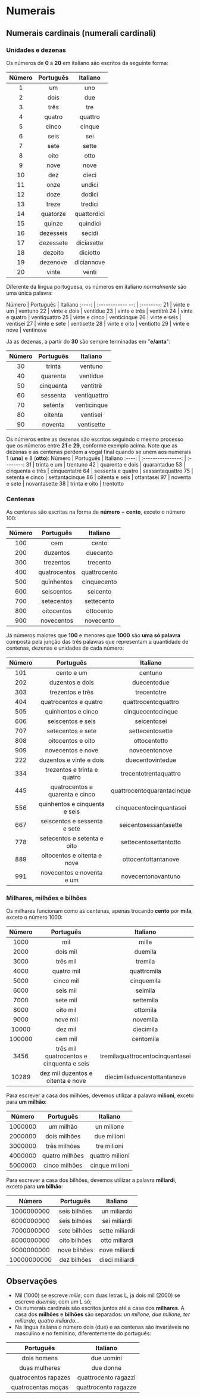 # Numerais
## Numerais cardinais (numerali cardinali)
### Unidades e dezenas

Os números de **0** a **20** em italiano são escritos da seguinte forma:

Número | Português | Italiano
:----: | :-------: | :--------:
1      | um        | uno
2      | dois      | due
3      | três      | tre
4      | quatro    | quattro
5      | cinco     | cinque
6      | seis      | sei
7      | sete      | sette
8      | oito      | otto
9      | nove      | nove
10     | dez       | dieci
11     | onze      | undici
12     | doze      | dodici
13     | treze     | tredici
14     | quatorze  | quattordici
15     | quinze    | quindici
16     | dezesseis | secidi
17     | dezessete | diciasette
18     | dezoito   | diciotto
19     | dezenove  | diciannove
20     | vinte     | venti

Diferente da língua portuguesa, os números em italiano _normalmente_ são uma única palavra:

Número | Português         | Italiano
:----: | :------------ --: | :--------:
21     | vinte e um        | ventuno
22     | vinte e dois      | ventidue
23     | vinte e três      | ventitrè
24     | vinte e quatro    | ventiquattro
25     | vinte e cinco     | venticinque
26     | vinte e seis      | ventisei
27     | vinte e sete      | ventisette
28     | vinte e oito      | ventiotto
29     | vinte e nove      | ventinove

Já as dezenas, a partir do **30** são sempre terminadas em "**e/anta**":

Número | Português   | Italiano
:----: | :---------: | :--------:
30     | trinta      | ventuno
40     | quarenta    | ventidue
50     | cinquenta   | ventitrè
60     | sessenta    | ventiquattro
70     | setenta     | venticinque
80     | oitenta     | ventisei
90     | noventa     | ventisette

Os números entre as dezenas são escritos seguindo o mesmo processo que os números entre **21** e **29**, conforme exemplo acima. Note que as dezenas e as centenas perdem a vogal final quando se unem aos numerais 1 (**uno**) e 8 (**otto**):
Número | Português          | Italiano
:----: | :----------------: | :--------:
31     | trinta e um        | trentuno
42     | quarenta e dois    | quarantadue
53     | cinquenta e três   | cinquentatré
64     | sessenta e quatro  | sessantaquattro
75     | setenta e cinco    | settantacinque
86     | oitenta e seis     | ottantasei
97     | noventa e sete     | novantasette
38     | trinta e oito      | trentotto

### Centenas
As centenas são escritas na forma de **número** + **cento**, exceto o número 100:

Número  | Português     | Italiano
:-----: | :-----------: | :--------:
100     | cem           | cento
200     | duzentos      | duecento
300     | trezentos     | trecento
400     | quatrocentos  | quattrocento
500     | quinhentos    | cinquecento
600     | seiscentos    | seicento
700     | setecentos    | settecento
800     | oitocentos    | ottocento
900     | novecentos    | novecento

Já números maiores que **100** e menores que **1000** são **uma só palavra** composta pela junção das três palavras que representam a quantidade de centenas, dezenas e unidades de cada número:

Número  | Português                       | Italiano
:-----: | :-----------------------------: | :--------:
101     | cento e um                      | centuno
202     | duzentos e dois                 | duecentodue
303     | trezentos e três                | trecentotre
404     | quatrocentos e quatro           | quattrocentoquattro
505     | quinhentos e cinco              | cinquecentocinque
606     | seiscentos e seis               | seicentosei
707     | setecentos e sete               | settecentosette
808     | oitocentos e oito               | ottocentotto
909     | novecentos e nove               | novecentonove
222     | duzentos e vinte e dois         | duecentovintedue
334     | trezentos e trinta e quatro     | trecentotrentaquattro
445     | quatrocentos e quarenta e cinco | quattrocentoquarantacinque
556     | quinhentos e cinquenta e seis   | cinquecentocinquantasei
667     | seiscentos e sessenta e sete    | seicentosessantasette
778     | setecentos e setenta e oito     | settecentosettantotto
889     | oitocentos e oitenta e nove     | ottocentottantanove
991     | novecentos e noventa e um       | novecentonovantuno

### Milhares, milhões e bilhões

Os milhares funcionam como as centenas, apenas trocando **cento** por **mila**, exceto o número 1000:

Número   | Português           | Italiano
:------: | :-----------------: | :--------:
1000     | mil                 | mille
2000     | dois mil            | duemila
3000     | três mil            | tremila
4000     | quatro mil          | quattromila
5000     | cinco mil           | cinquemila
6000     | seis mil            | seimila
7000     | sete mil            | settemila
8000     | oito mil            | ottomila
9000     | nove mil            | novemila
10000    | dez mil             | diecimila
100000   | cem mil             | centomila
3456     | três mil quatrocentos e cinquenta e seis | tremilaquattrocentocinquantasei
10289    | dez mil duzentos e oitenta e nove        | diecimiladuecentottantanove

Para escrever a casa dos milhões, devemos utilizar a palavra **milioni**, exceto para **um milhão**:

Número    | Português        | Italiano
:-------: | :--------------: | :--------:
1000000   | um milhão        | un milione
2000000   | dois milhões     | due milioni
3000000   | três milhões     | tre milioni
4000000   | quatro milhões   | quattro milioni
5000000   | cinco milhões    | cinque milioni

Para escrever a casa dos bilhões, devemos utilizar a palavra **miliardi**, exceto para **um bilhão**:

Número       | Português        | Italiano
:----------: | :--------------: | :--------:
1000000000   | seis bilhões     | un miliardo
6000000000   | seis bilhões     | sei miliardi
7000000000   | sete bilhões     | sette miliardi
8000000000   | oito bilhões     | otto miliardi
9000000000   | nove bilhões     | nove miliardi
10000000000  | dez bilhões      | dieci miliardi

## Observações
* Mil (1000) se escreve *mille*, com duas letras L, já dois mil (2000) se escreve *duemila*, com um L só;
* Os numerais cardinais são escritos juntos até a casa dos **milhares**. A casa dos **milhões** e **bilhões** são separados: *un milione, due milione, ter miliardo, quatro miliardo...*
* Na língua italiana o número dois (due) e as centenas são invariáveis no masculino e no feminino, diferentemente do português:

Português     | Italiano
:-----------: | :--------:
dois homens   | due uomini
duas mulheres | due donne
quatrocentos rapazes | quattrocento ragazzi
quatrocentas moças | quattrocento ragazze
